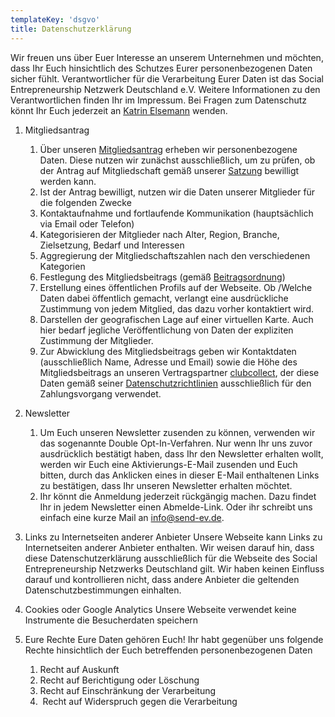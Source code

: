 ```yaml
---
templateKey: 'dsgvo'
title: Datenschutzerklärung
---
```



Wir freuen uns über Euer Interesse an unserem Unternehmen und möchten, dass Ihr Euch hinsichtlich des Schutzes Eurer personenbezogenen Daten sicher fühlt.
Verantwortlicher für die Verarbeitung Eurer Daten ist das Social Entrepreneurship Netzwerk Deutschland e.V. Weitere Informationen zu den Verantwortlichen finden Ihr im Impressum. Bei Fragen zum Datenschutz könnt Ihr Euch jederzeit an [Katrin Elsemann](mailto:Katrin.elsemann@send-ev.de) wenden.  

1. Mitgliedsantrag
    1. Über unseren [Mitgliedsantrag](https://docs.google.com/forms/d/1SK6RcT-AMB_sZgGIkqQY8EOhIz_bnMuVSuJ7zCmd4Mg/edit?edit_requested=true) erheben wir personenbezogene Daten. Diese nutzen wir zunächst ausschließlich, um zu prüfen, ob der Antrag auf Mitgliedschaft gemäß unserer [Satzung](https://www.send-ev.de/uploads/Satzung%20SEND%2029.11.2017-final.pdf) bewilligt werden kann.
    2. Ist der Antrag bewilligt, nutzen wir die Daten unserer Mitglieder für die folgenden Zwecke
    3. Kontaktaufnahme und fortlaufende Kommunikation (hauptsächlich via Email oder Telefon)
    4. Kategorisieren der Mitglieder nach Alter, Region, Branche, Zielsetzung, Bedarf und Interessen
    5. Aggregierung der Mitgliedschaftszahlen nach den verschiedenen Kategorien
    6. Festlegung des Mitgliedsbeitrags (gemäß [Beitragsordnung](https://www.send-ev.de/uploads/SEND_Beitragsordnung_170719.pdf))
    7. Erstellung eines öffentlichen Profils auf der Webseite. Ob /Welche Daten dabei öffentlich gemacht, verlangt eine ausdrückliche Zustimmung von jedem Mitglied, das dazu vorher kontaktiert wird.
    8. Darstellen der geografischen Lage auf einer virtuellen Karte. Auch hier bedarf jegliche Veröffentlichung von Daten der expliziten Zustimmung der Mitglieder.
    9. Zur Abwicklung des Mitgliedsbeitrags geben wir Kontaktdaten (ausschließlich Name, Adresse und Email) sowie die Höhe des Mitgliedsbeitrags an unseren Vertragspartner [clubcollect](http://www.clubcollect.com), der diese Daten gemäß seiner [Datenschutzrichtlinien](https://chargingio.s3.amazonaws.com/assets/legal/de-privacy.pdf) ausschließlich für den Zahlungsvorgang verwendet.

2. Newsletter
    1. Um Euch unseren Newsletter zusenden zu können, verwenden wir das sogenannte Double Opt-In-Verfahren. Nur wenn Ihr uns zuvor ausdrücklich bestätigt haben, dass Ihr den Newsletter erhalten wollt, werden wir Euch eine Aktivierungs-E-Mail zusenden und Euch bitten, durch das Anklicken eines in dieser E-Mail enthaltenen Links zu bestätigen, dass Ihr unseren Newsletter erhalten möchtet.
    2. Ihr könnt die Anmeldung jederzeit rückgängig machen. Dazu findet Ihr in jedem Newsletter einen Abmelde-Link. Oder ihr schreibt uns einfach eine kurze Mail an [info@send-ev.de](info@send-ev.de).

3. Links zu Internetseiten anderer Anbieter
Unsere Webseite kann Links zu Internetseiten anderer Anbieter enthalten. Wir weisen darauf hin, dass diese Datenschutzerklärung ausschließlich für die Webseite des Social Entrepreneurship Netzwerks Deutschland gilt. Wir haben keinen Einfluss darauf und kontrollieren nicht, dass andere Anbieter die geltenden Datenschutzbestimmungen einhalten.

4. Cookies oder Google Analytics
Unsere Webseite verwendet keine Instrumente die Besucherdaten speichern

5. Eure Rechte
Eure Daten gehören Euch! Ihr habt gegenüber uns folgende Rechte hinsichtlich der Euch betreffenden personenbezogenen Daten
    1. Recht auf Auskunft
    2. Recht auf Berichtigung oder Löschung
    3.  Recht auf Einschränkung der Verarbeitung
    4.  Recht auf Widerspruch gegen die Verarbeitung

